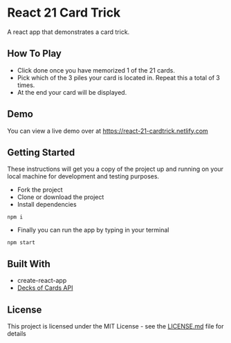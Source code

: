 # React 21 Card Trick

A react app that demonstrates a card trick.

## How To Play

- Click done once you have memorized 1 of the 21 cards.
- Pick which of the 3 piles your card is located in. Repeat this a total of 3 times.
- At the end your card will be displayed.

## Demo

You can view a live demo over at https://react-21-cardtrick.netlify.com

## Getting Started

These instructions will get you a copy of the project up and running on your local machine for development and testing purposes.

- Fork the project
- Clone or download the project
- Install dependencies

```
npm i
```

- Finally you can run the app by typing in your terminal

```
npm start
```

## Built With

- create-react-app
- [Decks of Cards API](http://deckofcardsapi.com/)

## License

This project is licensed under the MIT License - see the [LICENSE.md](LICENSE.md) file for details
